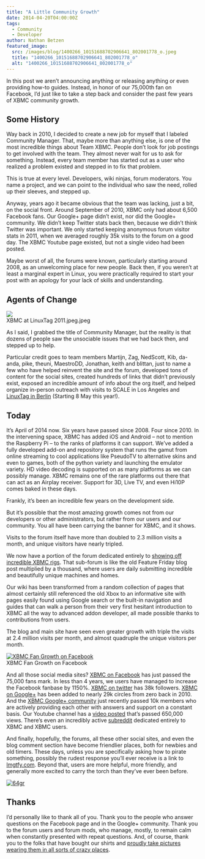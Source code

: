 ```yaml
---
title: "A Little Community Growth"
date: 2014-04-20T04:00:00Z
tags:
  - Community
  - Developer
author: Nathan Betzen
featured_image:
  src: /images/blog/1400266_10151688702906641_802001778_o.jpeg
  title: "1400266_10151688702906641_802001778_o"
  alt: "1400266_10151688702906641_802001778_o"
---
```


In this post we aren’t announcing anything or releasing anything or even providing how-to guides. Instead, in honor of our 75,000th fan on Facebook, I’d just like to take a step back and consider the past few years of XBMC community growth.

## Some History

Way back in 2010, I decided to create a new job for myself that I labeled Community Manager. That, maybe more than anything else, is one of the most incredible things about Team XBMC. People don’t look for job postings to get involved with the team. They almost never wait for us to ask for something. Instead, every team member has started out as a user who realized a problem existed and stepped in to fix that problem.

This is true at every level. Developers, wiki ninjas, forum moderators. You name a project, and we can point to the individual who saw the need, rolled up their sleeves, and stepped up.

Anyway, years ago it became obvious that the team was lacking, just a bit, on the social front. Around September of 2010, XBMC only had about 6,500 Facebook fans. Our Google+ page didn’t exist, nor did the Google+ community. We didn’t keep Twitter stats back then, because we didn’t think Twitter was important. We only started keeping anonymous forum visitor stats in 2011, when we averaged roughly 35k visits to the forum on a good day. The XBMC Youtube page existed, but not a single video had been posted.

Maybe worst of all, the forums were known, particularly starting around 2008, as an unwelcoming place for new people. Back then, if you weren’t at least a marginal expert in Linux, you were practically required to start your post with an apology for your lack of skills and understanding.

## Agents of Change

[![](/images/blog/db7b479-e1305360425611.jpeg)](/images/blog/db7b479-e1305360425611.jpeg)  
 XBMC at LinuxTag 2011.jpeg.jpeg

As I said, I grabbed the title of Community Manager, but the reality is that dozens of people saw the unsociable issues that we had back then, and stepped up to help.

Particular credit goes to team members Martijn, Zag, NedScott, Kib, da-anda, pike, theuni, MaestroDD, Jonathan, keith and blittan, just to name a few who have helped reinvent the site and the forum, developed tons of content for the social sites, created hundreds of links that didn’t previously exist, exposed an incredible amount of info about the org itself, and helped organize in-person outreach with visits to SCALE in Los Angeles and [LinuxTag in Berlin](https://kodi.wiki/meet-us-at-linuxtag-2014/) (Starting 8 May this year!).

## Today

It’s April of 2014 now. Six years have passed since 2008. Four since 2010. In the intervening space, XBMC has added iOS and Android – not to mention the Raspberry Pi – to the ranks of platforms it can support. We’ve added a fully developed add-on and repository system that runs the gamut from online streaming to cool applications like PseudoTV to alternative skins and even to games, both of the python variety and launching the emulator variety. HD video decoding is supported on as many platforms as we can possibly manage. XBMC remains one of the rare platforms out there that can act as an Airplay receiver. Support for 3D, Live TV, and even Hi10P comes baked in these days.

Frankly, it’s been an incredible few years on the development side.

But it’s possible that the most amazing growth comes not from our developers or other administrators, but rather from our users and our community. You all have been carrying the banner for XBMC, and it shows.

Visits to the forum itself have more than doubled to 2.3 million visits a month, and unique visitors have nearly tripled.

We now have a portion of the forum dedicated entirely to [showing off incredible XBMC rigs](https://forum.kodi.tv/forumdisplay.php?fid=202 "XBMC Showcase"). That sub-forum is like the old Feature Friday blog post multiplied by a thousand, where users are daily submitting incredible and beautifully unique machines and homes.

Our wiki has been transformed from a random collection of pages that almost certainly still referenced the old Xbox to an informative site with pages easily found using Google search or the built-in navigation and guides that can walk a person from their very first hesitant introduction to XBMC all the way to advanced addon developer, all made possible thanks to contributions from users.

The blog and main site have seen even greater growth with triple the visits at 2.4 million visits per month, and almost quadruple the unique visitors per month.

[![XBMC Fan Growth on Facebook ](/images/blog/Screen-Shot-2014-04-17-at-2.24.38-PM-300x182.jpeg)](/images/blog/Screen-Shot-2014-04-17-at-2.24.38-PM.jpeg)  
 XBMC Fan Growth on Facebook

And all those social media sites? [XBMC on Facebook](https://www.facebook.com/XBMC "XBMC on Facebook") has just passed the 75,000 fans mark. In less than 4 years, we users have managed to increase the Facebook fanbase by 1150%. [XBMC on twitter](https://twitter.com/xbmc "XBMC on Twitter") has 38k followers. [XBMC on Google+](https://plus.google.com/+XBMC/posts "XBMC on Google Plus") has been added to nearly 29k circles from zero back in 2010. And the [XBMC Google+ community](https://plus.google.com/communities/103500025928494876747 "XBMC Google Plus Community") just recently passed 10k members who are actively providing each other with answers and support on a constant basis. Our Youtube channel has a [video posted](https://www.youtube.com/watch?v=4NR57ELY28s "XBMC on the Raspberry Pi") that’s passed 650,000 views. There’s even an incredibly active [subreddit](https://www.reddit.com/r/xbmc "XBMC on reddit") dedicated entirely to XBMC and XBMC users.

And finally, hopefully, the forums, all these other social sites, and even the blog comment section have become friendlier places, both for newbies and old timers. These days, unless you are specifically asking how to pirate something, possibly the rudest response you’ll ever receive is a link to [lmgtfy.com](https://lmgtfy.app/ "Let Me Google That For You"). Beyond that, users are more helpful, more friendly, and generally more excited to carry the torch than they’ve ever been before.

[![64gr](/images/blog/64gr-199x300.jpeg)](/images/blog/64gr.jpeg)

## Thanks

I’d personally like to thank all of you. Thank you to the people who answer questions on the Facebook page and in the Google+ community. Thank you to the forum users and forum mods, who manage, mostly, to remain calm when constantly presented with repeat questions. And, of course, thank you to the folks that have bought our shirts and [proudly take pictures wearing them in all sorts of crazy places](https://forum.kodi.tv/showthread.php?tid=186675 "XBMC Shirt Show Off Page").
